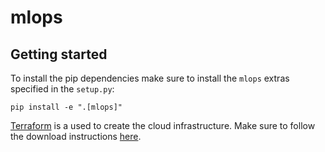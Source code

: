 # mlops

## Getting started

To install the pip dependencies make sure to install the `mlops` extras specified in the `setup.py`:

```shell
pip install -e ".[mlops]"
```

[Terraform](https://www.terraform.io/) is a used to create the cloud infrastructure. Make sure to follow the download instructions [here](https://www.terraform.io/downloads.html).
